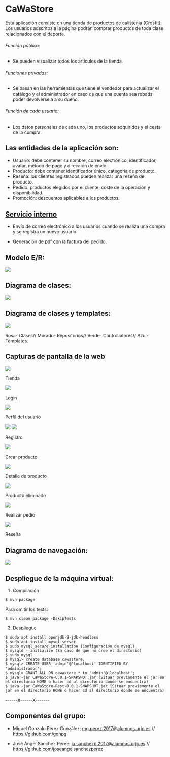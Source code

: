 # CaWaStore

Esta aplicación consiste en una tienda de productos de calistenia (Crosfit).
Los usuarios adscritos a la página podrán comprar productos de toda clase relacionados con el deporte.

###### Función pública: 

- Se pueden visualizar todos los artículos de la tienda.

###### Funciones privadas:

- Se basan en las herramientas que tiene el vendedor para actualizar el catálogo y el administrador en caso de que una cuenta sea robada poder devolversela a su dueño.

###### Función de cada usuario:

- Los datos personales de cada uno, los productos adquiridos y el cesta de la compra.

## Las entidades de la aplicación son: 

- Usuario: debe contener su nombre, correo electrónico, identificador, avatar, método de pago y dirección de envío.
- Producto: debe contener identificador único, categoría de producto.
- Reseña: los clientes registrados pueden realizar una reseña de producto.
- Pedido: productos elegidos por el cliente, coste de la operación y disponibilidad.
- Promoción: descuentos aplicables a los productos.

## [Servicio interno](https://github.com/gonpg/CaWaStore-Rest)

- Envío de correo electrónico a los usuarios cuando se realiza una compra y se registra un nuevo usuario.

- Generación de pdf con la factura del pedido. 

## Modelo E/R:

![](Documentos/modeloER.PNG)

## Diagrama de clases:

![](Documentos/UML.PNG)

## Diagrama de clases y templates:

![](Documentos/DDCT.PNG)

Rosa- Clases//
Morado- Repositorios//
Verde- Controladores//
Azul- Templates.

## Capturas de pantalla de la web
![](Documentos/Tienda.png)

Tienda

![](Documentos/Login.png)

Login

![](Documentos/Perfilusuario.png)

Perfil del usuario

![](Documentos/Registro.png)
![](Documentos/Registrocompleto.png)

Registro

![](Documentos/Añadirproducto.png)

Crear producto

![](Documentos/Detallesdeproducto.png)

Detalle de producto

![](Documentos/Productoeliminado.png)

Producto eliminado

![](Documentos/Realizarpedido.png)

Realizar pedio

![](Documentos/Reseñaañadida.png)

Reseña

## Diagrama de navegación:
![](Documentos/navegación.PNG)

## Despliegue de la máquina virtual:

1. Compilación

```
$ mvn package
```

Para omitir los tests:  
```
$ mvn clean package -DskipTests
```


3. Despliegue
```
$ sudo apt install openjdk-8-jdk-headless
$ sudo apt install mysql-server
$ sudo mysql_secure_installation (Configuración de mysql)
$ mysqld --initialize (En caso de que no cree el directorio)
$ sudo mysql
$ mysql> create database cawastore;
$ mysql> CREATE USER 'admin'@'localhost' IDENTIFIED BY 'administrador';
$ mysql> GRANT ALL ON cawastore.* to 'admin'@'localhost';
$ java -jar CaWaStore-0.0.1-SNAPSHOT.jar (Situar previamente el jar en el directorio HOME o hacer cd al directorio donde se encuentra)
$ java -jar CaWaStore-Rest-0.0.1-SNAPSHOT.jar (Situar previamente el jar en el directorio HOME o hacer cd al directorio donde se encuentra)
```
------X------X-------

## Componentes del grupo: 

- Miguel Gonzalo Pérez González: mg.perez.2017@alumnos.urjc.es // https://github.com/gonpg

- José Ángel Sánchez Pérez: ja.sanchezp.2017@alumnos.urjc.es // https://github.com/joseangelsanchezperez



